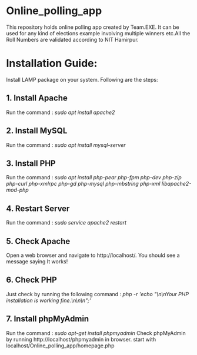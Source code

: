 # Online_polling_app
This repository holds online polling app created by Team.EXE. It can be used for any kind of elections example involving multiple winners etc.All the Roll Numbers are validated according to NIT Hamirpur.


# Installation Guide:
Install LAMP package on your system.
Following are the steps:
## 1. Install Apache
Run the command : *sudo apt install apache2*
## 2. Install MySQL
Run the command : *sudo apt install mysql-server*
## 3. Install PHP
Run the command : *sudo apt install php-pear php-fpm php-dev php-zip php-curl php-xmlrpc php-gd php-mysql php-mbstring php-xml libapache2-mod-php*
## 4. Restart Server
Run the command : *sudo service apache2 restart*
## 5. Check Apache
Open a web browser and navigate to http://localhost/. You should see a message saying It works!
## 6. Check PHP
Just check by running the following command : *php -r 'echo "\n\nYour PHP installation is working fine.\n\n\n";'*
## 7. Install phpMyAdmin
Run the command : *sudo apt-get install phpmyadmin*
Check phpMyAdmin by running http://localhost/phpmyadmin in browser.
start with localhost/Online_polling_app/homepage.php
